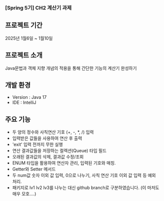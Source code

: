 ### [Spring 5기] CH2 계산기 과제

## 프로젝트 기간
  2025년 1월6일 ~ 1월10일 

## 프로젝트 소개
  Java문법과 객체 지향 개념의 적용을 통해 간단한 기능의 계산기 완성하기


## 개발 환경
  * Version : Java 17
  * IDE : IntelliJ

## 주요 기능
  * 두 양의 정수와 사칙연산 기호 (+, -, *, /) 입력
  * 입력받은 값들을 사용하여 연산 후 출력
  * 'exit' 입력 전까지 무한 실행
  * 연산 결과값들을 저장하는 컬렉션(Queue) 타입 필드
  * 오래된 결과값의 삭제, 결과값 수정/조회
  * ENUM 타입을 활용하여 연산자 관리, 입력된 기호와 매칭.
  * Getter와 Setter 메서드
  * 두 num값 숫자 이외 값 입력, 0으로 나누기, 사칙 연산 기호 이외 값 입력 등 예외 처리.
  * 패키지로 lv1 lv2 lv3를 나누는 대신 github branch로 구분하였습니다. (이 마저도 매우 모호....)





